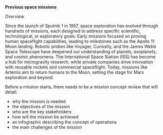 **Previous space missions**

*Overview*

Since the launch of Sputnik 1 in 1957, space exploration has evolved through hundreds of missions, each designed to address specific scientific, technological, or exploratory goals. Early missions focused on proving human spaceflight capabilities, leading to milestones such as the Apollo 11 Moon landing. Robotic probes like Voyager, Curiosity, and the James Webb Space Telescope have deepened our understanding of planets, exoplanets, and cosmic phenomena. The International Space Station (ISS) has become a hub for microgravity research, while private companies drive innovation with reusable rockets and commercial spaceflight. Today, missions like Artemis aim to return humans to the Moon, setting the stage for Mars exploration and beyond.

Before a mission starts, there needs to be a mission concept review that will detail:
- why the mission is needed
- the objectives of the mission
- who are the key stakeholders
- how will the mission be achieved
- an infographic describing the concept of operations
- the main challenges of the mission




